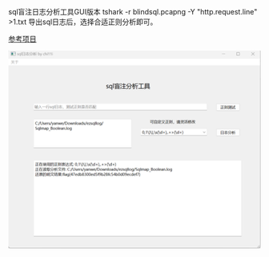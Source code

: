 sql盲注日志分析工具GUI版本
tshark -r blindsql.pcapng   -Y  "http.request.line" >1.txt
导出sql日志后，选择合适正则分析即可。

[参考项目](https://github.com/sqlsec/Sqlmap_Plaintext)

![demo](./demo.png)
